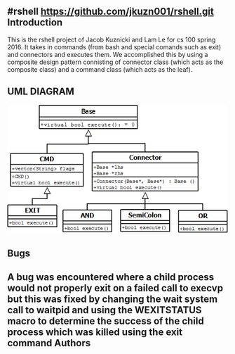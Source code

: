 #rshell
https://github.com/jkuzn001/rshell.git
Introduction
------------
This is the rshell project of Jacob Kuznicki and Lam Le for cs 100 spring 2016. It takes in commands (from bash and special comands such as exit) and connectors and executes them.  We accomplished this by using a composite design pattern connisting of connector class (which acts as the composite class) and a command class (which acts as the leaf).

UML DIAGRAM
------------

![Alt text](UML_Diagram.png?raw=true "Optional Title")




Bugs
----
A bug was encountered where a child process would not properly exit on a failed call to execvp but this was fixed by changing the wait system call to waitpid and using the WEXITSTATUS macro to determine the success of the child process which was killed using the exit command
Authors
-------
[Jacob Kuznicki]: https://github.com/jkuzn001
[Lam Le]: https://github.com/lepatrick714
